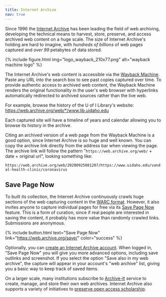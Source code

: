 ```yaml
---
title: Internet Archive
nav: true
---
```


Since 1996 the [Internet Archive](https://archive.org/about) has been leading the field of web archiving, developing the technical means to harvest, store, preserve, and access archived web content on a huge scale.
The size of Internet Archive's holding are hard to imagine, with *hundreds of billions* of web pages captured and *over 99* petabytes of data stored.

{% include figure.html img="logo_wayback_210x77.png" alt="wayback machine logo" %}

The Internet Archive's web content is accessible via the [Wayback Machine](https://archive.org/web/).
Paste any URL into the search box to see past copies captured over time. 
To provide authentic access to archived web content, the Wayback Machine renders the original functionality in the user's web browser with hyperlinks automatically redirected to archived sources rather than the live web.

For example, browse the history of the U of I Library's website: <https://web.archive.org/web/*/www.lib.uidaho.edu>

Each captured site will have a timeline of years and calendar allowing you to browse its history in the archive.

Citing an archived version of a web page from the Wayback Machine is a good option, since Internet Archive is so huge and well known.
You can copy the archive link directly from the address bar when viewing the page.
The archive link will follow the pattern "`https://web.archive.org/web/` + date + original url", looking something like: 

`https://web.archive.org/web/20200925081207/https://www.uidaho.edu/vandal-health-clinic/coronavirus`

## Save Page Now

To built its collection, the Internet Archive continuously crawls huge sections of the web capturing content in the [WARC format](https://en.wikipedia.org/wiki/Web_ARChive).
However, it also invites anyone to capture individual pages for free via its [Save Page Now](https://web.archive.org/save/) feature.
This is a form of curation, since if real people are interested in saving the content, it probably has more value than randomly crawled links.
Submissions are anonymous.

{% include button.html text="Save Page Now" link="https://web.archive.org/save/" color="success" %}

Optionally, you can [create an Internet Archive account](https://archive.org/account/signup).
When logged in, "Save Page Now" you will give you more advanced options, including save outlinks and screenshot.
If you select the option "Save also in my web archive", the capture will appear in your account's "web archive" list, giving you a basic way to keep track of saved items.

On a larger scale, many institutions subscribe to [Archive-It](https://www.archive-it.org/) service to create, manage, and store their own web archives. 
Internet Archive also supports a variety of initiatives to [preserve open access scholarship](https://blog.archive.org/2020/09/15/how-the-internet-archive-is-ensuring-permanent-access-to-open-access-journal-articles/).
